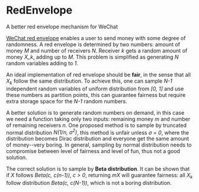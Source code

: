 # RedEnvelope
A better red envelope mechanism for WeChat

[WeChat red envelope](https://en.wikipedia.org/wiki/WeChat_red_envelope}) enables a user to send money with some degree of randomness. A red envelope is determined by two numbers: amount of money *M* and number of receivers *N*. Receiver *k* gets a random amount of money *X_k*, adding up to *M*. This problem is simplified as generating *N* random variables adding to *1*.

An ideal implementation of red envelope should be **fair**, in the sense that all *X<sub>k</sub>* follow the same distribution. To achieve this, one can sample *N-1* independent random variables of uniform distribution from *[0, 1]* and use these numbers as partition points, this can guarantee fairness but require extra storage space for the *N-1* random numbers.

A better solution is to generate random numbers on demand, in this case we need a function taking only two inputs: remaining money *m* and number of remaining receivers *n*. One proposed method is to sample by truncated normal distribution *N(1/n, σ<sup>2</sup>)*, this method is unfair unless *σ = 0*, where the distribution becomes Dirac distribution and everyone get the same amount of money--very boring. In general, sampling by normal distribution needs to compromise between level of fairness and level of fun, thus not a good solution.

The correct solution is to sample by **Beta distribution**. It can be shown that if *X* follows *Beta(c, c(n-1))*, *c > 0*, returning _mX_ will guarantee fairness: all *X<sub>k</sub>* follow distribution *Beta(c, c(N-1))*, which is not a boring distribution.
